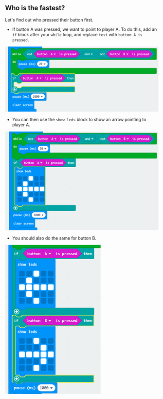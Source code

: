 ## Who is the fastest?

Let's find out who pressed their button first.

+ If button A was pressed, we want to point to player A. To do this, add an `if` block after your `while` loop, and replace `test` with `button A is pressed`.

![スクリーンショット](images/reaction-if-a.png)

+ You can then use the `show leds` block to show an arrow pointing to player A.

![スクリーンショット](images/reaction-if-a-show.png)

+ You should also do the same for button B.

![スクリーンショット](images/reaction-if-b-show.png)